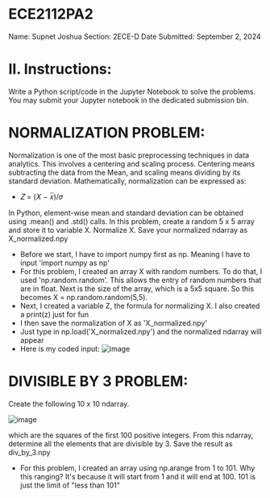 # ECE2112PA2
Name: Supnet Joshua
Section: 2ECE-D
Date Submitted: September 2, 2024

# II. Instructions:
Write a Python script/code in the Jupyter Notebook to solve the problems. You may submit your Jupyter
notebook in the dedicated submission bin.

# NORMALIZATION PROBLEM: 

Normalization is one of the most basic preprocessing techniques in
data analytics. This involves a centering and scaling process. Centering means subtracting the data from the
Mean, and scaling means dividing by its standard deviation. Mathematically, normalization can be expressed as:
- 𝑍 = (𝑋 − 𝑥̅)/𝜎

In Python, element-wise mean and standard deviation can be obtained using .mean() and .std() calls.
In this problem, create a random 5 x 5 array and store it to variable X. Normalize X. Save your normalized ndarray as X_normalized.npy

- Before we start, I have to import numpy first as np. Meaning I have to input 'import numpy as np'
- For this problem, I created an array X with random numbers. To do that, I used 'np.random.random'. This allows the entry of random numbers that are in float. Next is the size of the array, which is a 5x5 square. So this becomes X = np.random.random(5,5).
- Next, I created a variable Z, the formula for normalizing X. I also created a print(z) just for fun
- I then save the normalization of X as 'X_normalized.npy'
- Just type in np.load('X_normalized.npy') and the normalized ndarray will appear
- Here is my coded input:
  ![image](https://github.com/user-attachments/assets/00530939-f4ec-4ae5-9488-d6a66263c1e2)

# DIVISIBLE BY 3 PROBLEM: 
Create the following 10 x 10 ndarray.

![image](https://github.com/user-attachments/assets/056cdcc4-572d-4a48-8d8d-2df4b5852156)

which are the squares of the first 100 positive integers.
From this ndarray, determine all the elements that are divisible by 3. Save the result as div_by_3.npy

- For this problem, I created an array using np.arange from 1 to 101. Why this ranging? It's because it will start from 1 and it will end at 100. 101 is just the limit of "less than 101"
